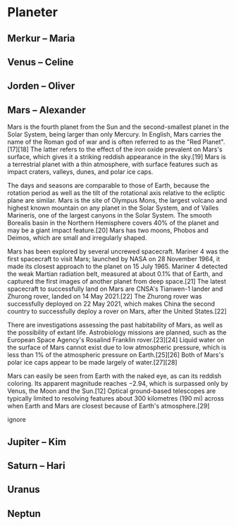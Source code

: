 # Planeter

## Merkur – Maria

## Venus – Celine

## Jorden – Oliver

## Mars – Alexander

Mars is the fourth planet from the Sun and the second-smallest planet in the Solar System, being larger than only Mercury. In English, Mars carries the name of the Roman god of war and is often referred to as the "Red Planet".[17][18] The latter refers to the effect of the iron oxide prevalent on Mars's surface, which gives it a striking reddish appearance in the sky.[19] Mars is a terrestrial planet with a thin atmosphere, with surface features such as impact craters, valleys, dunes, and polar ice caps.

The days and seasons are comparable to those of Earth, because the rotation period as well as the tilt of the rotational axis relative to the ecliptic plane are similar. Mars is the site of Olympus Mons, the largest volcano and highest known mountain on any planet in the Solar System, and of Valles Marineris, one of the largest canyons in the Solar System. The smooth Borealis basin in the Northern Hemisphere covers 40% of the planet and may be a giant impact feature.[20] Mars has two moons, Phobos and Deimos, which are small and irregularly shaped.

Mars has been explored by several uncrewed spacecraft. Mariner 4 was the first spacecraft to visit Mars; launched by NASA on 28 November 1964, it made its closest approach to the planet on 15 July 1965. Mariner 4 detected the weak Martian radiation belt, measured at about 0.1% that of Earth, and captured the first images of another planet from deep space.[21] The latest spacecraft to successfully land on Mars are CNSA's Tianwen-1 lander and Zhurong rover, landed on 14 May 2021.[22] The Zhurong rover was successfully deployed on 22 May 2021, which makes China the second country to successfully deploy a rover on Mars, after the United States.[22]

There are investigations assessing the past habitability of Mars, as well as the possibility of extant life. Astrobiology missions are planned, such as the European Space Agency's Rosalind Franklin rover.[23][24] Liquid water on the surface of Mars cannot exist due to low atmospheric pressure, which is less than 1% of the atmospheric pressure on Earth.[25][26] Both of Mars's polar ice caps appear to be made largely of water.[27][28]

Mars can easily be seen from Earth with the naked eye, as can its reddish coloring. Its apparent magnitude reaches −2.94, which is surpassed only by Venus, the Moon and the Sun.[12] Optical ground-based telescopes are typically limited to resolving features about 300 kilometres (190 mi) across when Earth and Mars are closest because of Earth's atmosphere.[29]

ignore

## Jupiter – Kim

## Saturn – Hari

## Uranus

## Neptun
